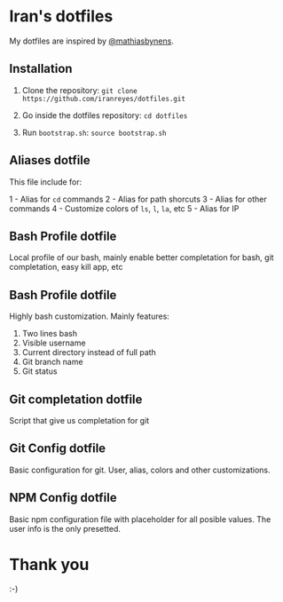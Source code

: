 # Iran's dotfiles

My dotfiles are inspired by [@mathiasbynens](https://github.com/mathiasbynens/dotfiles).

## Installation

1. Clone the repository: `git clone https://github.com/iranreyes/dotfiles.git`

2. Go inside the dotfiles repository: `cd dotfiles`

3. Run `bootstrap.sh`: `source bootstrap.sh`

## Aliases dotfile

This file include for: 

1 - Alias for `cd` commands
2 - Alias for path shorcuts
3 - Alias for other commands
4 - Customize colors of `ls`, `l`, `la`, etc
5 - Alias for IP

## Bash Profile dotfile

Local profile of our bash, mainly enable better completation for bash, git completation, easy kill app, etc

## Bash Profile dotfile

Highly bash customization. Mainly features:

1. Two lines bash
2. Visible username
3. Current directory instead of full path
4. Git branch name
5. Git status

## Git completation dotfile

Script that give us completation for git

## Git Config dotfile

Basic configuration for git. User, alias, colors and other customizations.

## NPM Config dotfile

Basic npm configuration file with placeholder for all posible values. The user info is the only presetted.

# Thank you

:-)